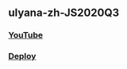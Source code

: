 ## ulyana-zh-JS2020Q3  
### [YouTube](https://www.youtube.com/watch?v=551sJBbMyjc&feature=youtu.be&ab_channel=%D0%A3%D0%BB%D1%8C%D1%8F%D0%BD%D0%B0)  
### [Deploy](https://ulyana-zh-presentation.netlify.app)
